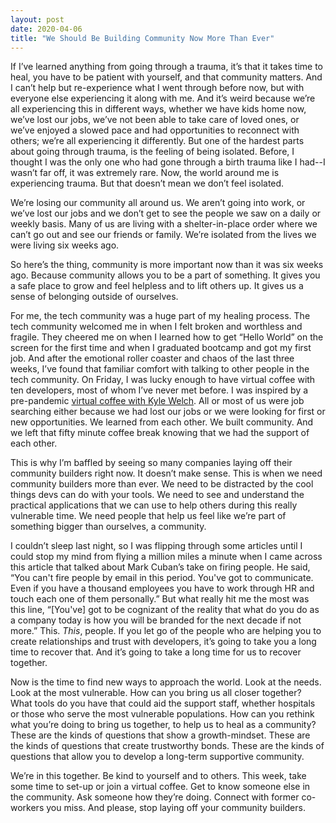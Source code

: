 ```yaml
---
layout: post
date: 2020-04-06
title: "We Should Be Building Community Now More Than Ever"
---
```


If I’ve learned anything from going through a trauma, it’s that it takes time to heal, you have to be patient with yourself, and that community matters. And I can’t help but re-experience what I went through before now, but with everyone else experiencing it along with me. And it’s weird because we’re all experiencing this in different ways, whether we have kids home now, we’ve lost our jobs, we’ve not been able to take care of loved ones, or we’ve enjoyed a slowed pace and had opportunities to reconnect with others; we’re all experiencing it differently. But one of the hardest parts about going through trauma, is the feeling of being isolated. Before, I thought I was the only one who had gone through a birth trauma like I had--I wasn’t far off, it was extremely rare. Now, the world around me is experiencing trauma. But that doesn’t mean we don’t feel isolated.

We’re losing our community all around us. We aren’t going into work, or we’ve lost our jobs and we don’t get to see the people we saw on a daily or weekly basis. Many of us are living with a shelter-in-place order where we can’t go out and see our friends or family. We’re isolated from the lives we were living six weeks ago.

So here’s the thing, community is more important now than it was six weeks ago. Because community allows you to be a part of something. It gives you a safe place to grow and feel helpless and to lift others up. It gives us a sense of belonging outside of ourselves.

For me, the tech community was a huge part of my healing process. The tech community welcomed me in when I felt broken and worthless and fragile. They cheered me on when I learned how to get “Hello World” on the screen for the first time and when I graduated bootcamp and got my first job. And after the emotional roller coaster and chaos of the last three weeks, I’ve found that familiar comfort with talking to other people in the tech community. On Friday, I was lucky enough to have virtual coffee with ten developers, most of whom I’ve never met before. I was inspired by a pre-pandemic [virtual coffee with Kyle Welch](https://dev.to/kwelch/experimenting-with-coffee-outside-the-coffeeshop-41l9). All or most of us were job searching either because we had lost our jobs or we were looking for first or new opportunities. We learned from each other. We built community. And we left that fifty minute coffee break knowing that we had the support of each other.

This is why I’m baffled by seeing so many companies laying off their community builders right now. It doesn’t make sense. This is when we need community builders more than ever. We need to be distracted by the cool things devs can do with your tools. We need to see and understand the practical applications that we can use to help others during this really vulnerable time. We need people that help us feel like we’re part of something bigger than ourselves, a community.

I couldn’t sleep last night, so I was flipping through some articles until I could stop my mind from flying a million miles a minute when I came across this article that talked about Mark Cuban’s take on firing people. He said, “You can't fire people by email in this period. You've got to communicate. Even if you have a thousand employees you have to work through HR and touch each one of them personally.” But what really hit me the most was this line, “[You've] got to be cognizant of the reality that what do you do as a company today is how you will be branded for the next decade if not more.” This. _This_, people. If you let go of the people who are helping you to create relationships and trust with developers, it’s going to take you a long time to recover that. And it’s going to take a long time for us to recover together.

Now is the time to find new ways to approach the world. Look at the needs. Look at the most vulnerable. How can you bring us all closer together? What tools do you have that could aid the support staff, whether hospitals or those who serve the most vulnerable populations. How can you rethink what you’re doing to bring us together, to help us to heal as a community? These are the kinds of questions that show a growth-mindset. These are the kinds of questions that create trustworthy bonds. These are the kinds of questions that allow you to develop a long-term supportive community.

We’re in this together. Be kind to yourself and to others. This week, take some time to set-up or join a virtual coffee. Get to know someone else in the community. Ask someone how they’re doing. Connect with former co-workers you miss. And please, stop laying off your community builders.
